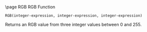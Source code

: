 \page RGB RGB Function
```basic
RGB(integer-expression, integer-expression, integer-expression)
```
Returns an RGB value from three integer values between 0 and 255.

